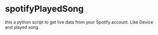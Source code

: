 # spotifyPlayedSong
this a python script to get live data from your Spotify account.
Like Device and played song.
